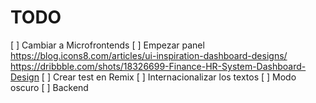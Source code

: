 # TODO

[ ] Cambiar a Microfrontends
[ ] Empezar panel <https://blog.icons8.com/articles/ui-inspiration-dashboard-designs/> <https://dribbble.com/shots/18326699-Finance-HR-System-Dashboard-Design>
[ ] Crear test en Remix
[ ] Internacionalizar los textos
[ ] Modo oscuro
[ ] Backend
